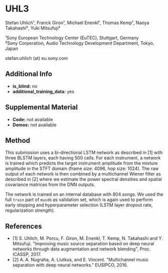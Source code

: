 # UHL3
Stefan Uhlich¹, Franck Giron¹, Michael Enenkl¹, Thomas Kemp¹, Naoya Takahashi², Yuki Mitsufuji²

¹Sony European Technology Center (EuTEC), Stuttgart, Germany<br/>
²Sony Corporation, Audio Technology Development Department, Tokyo, Japan

stefan.uhlich (at) eu.sony.com

## Additional Info

* __is_blind:__ no
* __additional_training_data:__ yes


## Supplemental Material

* __Code:__ not available
* __Demos:__ not available


## Method

This submission uses a bi-directional LSTM network as described in [1] with
three BLSTM layers, each having 500 cells. For each instrument, a network is
trained which predicts the target instrument amplitude from the mixture
amplitude in the STFT domain (frame size: 4096, hop size: 1024). The raw
output of each network is then combined by a multichannel Wiener filter as
described in [2] where we estimate the power spectral densities and spatial
covariance matrices from the DNN outputs.

The network is trained on an internal database with 804 songs. We used the
full `train` part of `musdb` as validation set, which is again used to
perform early stopping and hyperparameter selection (LSTM layer dropout
rate, regularization strength).


## References

- [1] S. Uhlich, M. Porcu, F. Giron, M. Enenkl, T. Kemp, N. Takahashi and Y. Mitsufuji. "Improving music source separation based on deep neural networks through data augmentation and network blending", Proc. ICASSP, 2017.
- [2] A. A. Nugraha, A. Liutkus, and E. Vincent. "Multichannel music separation with deep neural networks." EUSIPCO, 2016.
